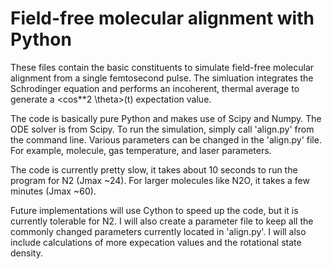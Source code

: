 # Field-free molecular alignment with Python

These files contain the basic constituents to simulate field-free molecular alignment from a single femtosecond pulse.  The simluation integrates the Schrodinger equation and performs an incoherent, thermal average to generate a <cos**2 \theta>(t) expectation value.

The code is basically pure Python and makes use of Scipy and Numpy.  The ODE solver is from Scipy.  To run the simulation, simply call 'align.py' from the command line.  Various parameters can be changed in the 'align.py' file.  For example, molecule, gas temperature, and laser parameters.

The code is currently pretty slow, it takes about 10 seconds to run the program for N2 (Jmax ~24).  For larger molecules like N2O, it takes a few minutes (Jmax ~60).

Future implementations will use Cython to speed up the code, but it is currently tolerable for N2.  I will also create a parameter file to keep all the commonly changed parameters currently located in 'align.py'.  I will also include calculations of more expecation values and the rotational state density.  

